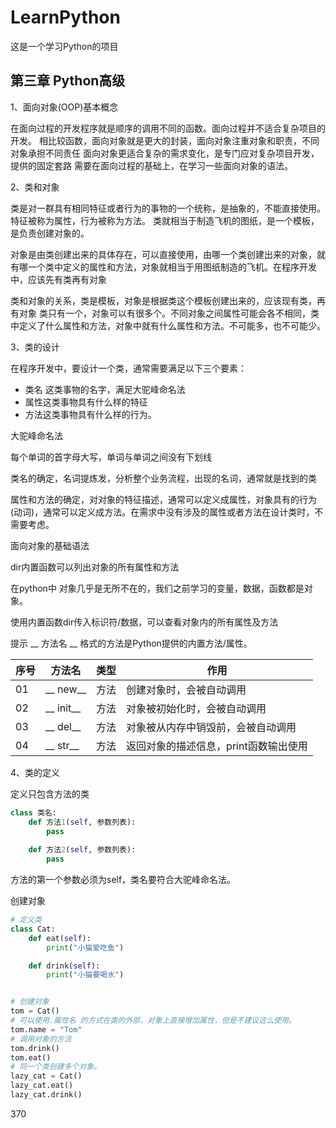 # LearnPython
这是一个学习Python的项目

## 第三章 Python高级

1、面向对象(OOP)基本概念

在面向过程的开发程序就是顺序的调用不同的函数。面向过程并不适合复杂项目的开发。
相比较函数，面向对象就是更大的封装，面向对象注重对象和职责，不同对象承担不同责任
面向对象更适合复杂的需求变化，是专门应对复杂项目开发，提供的固定套路
需要在面向过程的基础上，在学习一些面向对象的语法。

2、类和对象

类是对一群具有相同特征或者行为的事物的一个统称，是抽象的，不能直接使用。
特征被称为属性，行为被称为方法。
类就相当于制造飞机的图纸，是一个模板，是负责创建对象的。

对象是由类创建出来的具体存在，可以直接使用，由哪一个类创建出来的对象，就有哪一个类中定义的属性和方法，对象就相当于用图纸制造的飞机。在程序开发中，应该先有类再有对象

类和对象的关系，类是模板，对象是根据类这个模板创建出来的，应该现有类，再有对象
类只有一个，对象可以有很多个。不同对象之间属性可能会各不相同，类中定义了什么属性和方法，对象中就有什么属性和方法。不可能多，也不可能少。

3、类的设计

在程序开发中，要设计一个类，通常需要满足以下三个要素：

- 类名 这类事物的名字，满足大驼峰命名法
- 属性这类事物具有什么样的特征
- 方法这类事物具有什么样的行为。

大驼峰命名法

每个单词的首字母大写，单词与单词之间没有下划线

类名的确定，名词提炼发，分析整个业务流程，出现的名词，通常就是找到的类

属性和方法的确定，对对象的特征描述，通常可以定义成属性，对象具有的行为(动词)，通常可以定义成方法。在需求中没有涉及的属性或者方法在设计类时，不需要考虑。

面向对象的基础语法

dir内置函数可以列出对象的所有属性和方法

在python中 对象几乎是无所不在的，我们之前学习的变量，数据，函数都是对象。

使用内置函数dir传入标识符/数据，可以查看对象内的所有属性及方法

提示 __ 方法名 __ 格式的方法是Python提供的内置方法/属性。

| 序号 | 方法名    | 类型 | 作用                                  |
| ---- | --------- | ---- | ------------------------------------- |
| 01   | __ new__  | 方法 | 创建对象时，会被自动调用              |
| 02   | __ init__ | 方法 | 对象被初始化时，会被自动调用          |
| 03   | __ del__  | 方法 | 对象被从内存中销毁前，会被自动调用    |
| 04   | __ str__  | 方法 | 返回对象的描述信息，print函数输出使用 |

4、类的定义

定义只包含方法的类

```python
class 类名:
    def 方法1(self, 参数列表):
        pass
    
    def 方法2(self, 参数列表):
        pass    
```

方法的第一个参数必须为self，类名要符合大驼峰命名法。

创建对象

```python
# 定义类
class Cat:
    def eat(self):
        print("小猫爱吃鱼")

    def drink(self):
        print("小猫要喝水")


# 创建对象
tom = Cat()
# 可以使用.属性名 的方式在类的外部，对象上直接增加属性，但是不建议这么使用。
tom.name = "Tom"
# 调用对象的方法
tom.drink()
tom.eat()
# 同一个类创建多个对象。
lazy_cat = Cat()
lazy_cat.eat()
lazy_cat.drink()
```

370